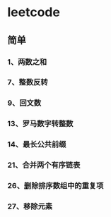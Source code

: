 # leetcode
## 简单
### 1、两数之和
### 7、整数反转
### 9、回文数
### 13、罗马数字转整数
### 14、最长公共前缀
### 21、合并两个有序链表
### 26、删除排序数组中的重复项
### 27、移除元素